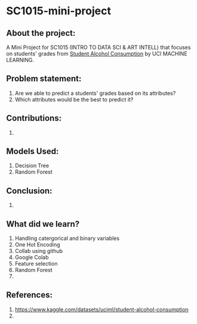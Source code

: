 # SC1015-mini-project

## About the project:

A Mini Project for SC1015 (INTRO TO DATA SCI & ART INTELL) that focuses on students' grades from [Student Alcohol Consumption](https://www.kaggle.com/datasets/uciml/student-alcohol-consumption) by UCI MACHINE LEARNING.

## Problem statement:

1. Are we able to predict a students' grades based on its attributes?
2. Which attributes would be the best to predict it?

## Contributions:
1.

## Models Used:
1. Decision Tree
2. Random Forest

## Conclusion:
1.

## What did we learn?
1. Handling catergorical and binary variables 
2. One Hot Encoding
3. Collab using github
4. Google Colab
5. Feature selection
6. Random Forest
7. 

## References:
1. <https://www.kaggle.com/datasets/uciml/student-alcohol-consumption>
2. 
